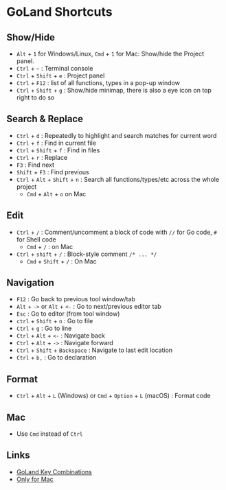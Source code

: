 # GoLand Shortcuts

## Show/Hide

- `Alt` + `1` for Windows/Linux, `Cmd` + `1` for Mac: Show/hide the Project panel.
- `Ctrl` + `~` : Terminal console
- `Ctrl` + `Shift` + `e` : Project panel
- `Ctrl` + `F12` : list of all functions, types in a pop-up window
- `Ctrl` + `Shift` + `g` : Show/hide minimap, there is also a eye icon on top right to do so

## Search & Replace

- `Ctrl` + `d` : Repeatedly to highlight and search matches for current word
- `Ctrl` + `f` : Find in current file
- `Ctrl` + `Shift` + `f` : Find in files
- `Ctrl` + `r` : Replace
- `F3` : Find next
- `Shift` + `F3` : Find previous
- `Ctrl` + `Alt` + `Shift` + `n` : Search all functions/types/etc across the whole project
  - `Cmd` + `Alt` + `o` on Mac

## Edit

- `Ctrl` + `/` : Comment/uncomment a block of code with `//` for Go code, `#` for Shell code
  - `Cmd` + `/` : on Mac
- `Ctrl` + `shift` + `/` : Block-style comment `/* ... */` 
  - `Cmd` + `Shift` + `/` : On Mac 

## Navigation

- `F12` : Go back to previous tool window/tab
- `Alt` + `->` or `Alt` + `<-` : Go to next/previous editor tab
- `Esc` : Go to editor (from tool window)
- `ctrl` + `Shift` + `n` : Go to file
- `Ctrl` + `g` : Go to line
- `Ctrl` + `Alt` + `<-` : Navigate back
- `Ctrl` + `Alt` + `->` : Navigate forward
- `Ctrl` + `Shift` + `Backspace` : Navigate to last edit location
- `Ctrl` + `b,` : Go to declaration

## Format

- `Ctrl` + `Alt` + `L` (Windows) or `Cmd` + `Option` + `L` (macOS) : Format code

## Mac

- Use `Cmd` instead of `Ctrl`
  
## Links

- [GoLand Key Combinations](https://keycombiner.com/collections/goland/)
- [Only for Mac](https://github.com/namp10010/goland-cheatsheet/blob/master/README.md)
